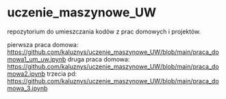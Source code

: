 # uczenie_maszynowe_UW
repozytorium do umieszczania kodów z prac domowych i projektów.

pierwsza praca domowa:
https://github.com/kaluznys/uczenie_maszynowe_UW/blob/main/praca_domowa1_um_uw.ipynb
druga praca domowa:
https://github.com/kaluznys/uczenie_maszynowe_UW/blob/main/praca_domowa2.ipynb
trzecia pd:
https://github.com/kaluznys/uczenie_maszynowe_UW/blob/main/praca_domowa_3.ipynb
